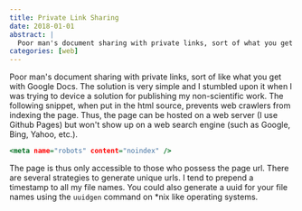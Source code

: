 ```yaml
---
title: Private Link Sharing
date: 2018-01-01
abstract: |
  Poor man's document sharing with private links, sort of what you get with Google Docs.
categories: [web]
---
```


Poor man's document sharing with private links, sort of like what you
get with Google Docs. The solution is very simple and I stumbled upon
it when I was trying to device a solution for publishing my
non-scientific work. The following snippet, when put in the html
source, prevents web crawlers from indexing the page. Thus, the page
can be hosted on a web server (I use Github Pages) but won't show up
on a web search engine (such as Google, Bing, Yahoo, etc.).

```{.html filename="index.html"}
<meta name="robots" content="noindex" />
```

The page is thus only accessible to those who possess the page url.
There are several strategies to generate unique urls. I tend to
prepend a timestamp to all my file names. You could also generate a
uuid for your file names using the `uuidgen` command on \*nix like
operating systems.
